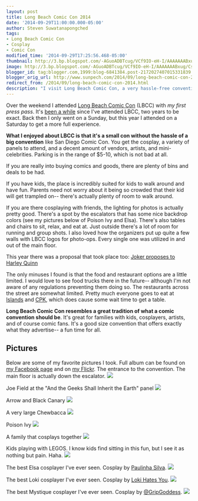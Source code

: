 ```yaml
---
layout: post
title: Long Beach Comic Con 2014
date: '2014-09-29T11:00:00.000-05:00'
author: Steven Suwatanapongched
tags:
- Long Beach Comic Con
- Cosplay
- Comic Con
modified_time: '2014-09-29T17:25:56.468-05:00'
thumbnail: http://3.bp.blogspot.com/-AGuoADBTcug/VCf9IO-eH-I/AAAAAAABxug/Cs8flcjwxIo/s600/2014-09-27%2Bat%2B10-13-16.jpg
image: http://3.bp.blogspot.com/-AGuoADBTcug/VCf9IO-eH-I/AAAAAAABxug/Cs8flcjwxIo/s600/2014-09-27%2Bat%2B10-13-16.jpg
blogger_id: tag:blogger.com,1999:blog-6841384.post-2172027407015331839
blogger_orig_url: http://www.sunpech.com/2014/09/long-beach-comic-con-2014.html
redirect_from: /2014/09/long-beach-comic-con-2014.html
description: "I visit Long Beach Comic Con, a very hassle-free convention that's family friendly."
---
```


Over the weekend I attended <a href="http://www.longbeachcomiccon.com/">Long Beach Comic Con</a> (LBCC) with <i>my first press pass</i>. It's <a href="/2012/11/long-beach-comic-con-2012">been a while</a> since I've attended LBCC, two years to be exact. Back then I only went on a Sunday, but this year I attended on a Saturday to get a more full experience.

<b>What I enjoyed about LBCC is that it's a small con without the hassle of a big convention</b> like San Diego Comic Con. You get the cosplay, a variety of panels to attend, and a decent amount of vendors, artists, and mini-celebrities. Parking is in the range of $5-10, which is not bad at all.

If you are really into buying comics and goods, there are plenty of bins and deals to be had.

If you have kids, the place is incredibly suited for kids to walk around and have fun. Parents need not worry about it being so crowded that their kid will get trampled on-- there's actually plenty of room to walk around.

If you are there cosplaying with friends, the lighting for photos is actually pretty good. There's a spot by the escalators that has some nice backdrop colors (see my pictures below of Poison Ivy and Elsa). There's also tables and chairs to sit, relax, and eat at. Just outside there's a lot of room for running and group shots. I also loved how the organizers put up quite a few walls with LBCC logos for photo-ops. Every single one was utilized in and out of the main floor.

This year there was a proposal that took place too: <a href="https://www.youtube.com/watch?v=grldh8c2_7c">Joker proposes to Harley Quinn</a>

The only minuses I found is that the food and restaurant options are a little limited. I would love to see food trucks there in the future-- although I'm not aware of any regulations preventing them doing so. The restaurants across the street are somewhat limited. Pretty much everyone goes to eat at <a href="http://www.islandsrestaurants.com/">Islands</a> and <a href="http://www.cpk.com/">CPK</a>, which does cause some wait time to get a table.

<b>Long Beach Comic Con resembles a great tradition of what a comic convention should be</b>. It's great for families with kids, cosplayers, artists, and of course comic fans. It's a good size convention that offers exactly what they advertise-- a fun time for all.

## Pictures

Below are some of my favorite pictures I took. Full album can be found on <a href="https://www.facebook.com/media/set/?set=a.763688073696219.1073741871.408588035872893&amp;type=1">my Facebook page</a> and on <a href="https://www.flickr.com/photos/sunpech/sets/72157648090876146/">my Flickr</a>.
The entrance to the convention. The main floor is actually down the escalator.
<a href="http://3.bp.blogspot.com/-AGuoADBTcug/VCf9IO-eH-I/AAAAAAABxug/Cs8flcjwxIo/s600/2014-09-27%2Bat%2B10-13-16.jpg"><img border="0" src="http://3.bp.blogspot.com/-AGuoADBTcug/VCf9IO-eH-I/AAAAAAABxug/Cs8flcjwxIo/s600/2014-09-27%2Bat%2B10-13-16.jpg"   /></a>

Joe Field at the "And the Geeks Shall Inherit the Earth" panel
<a href="http://4.bp.blogspot.com/-J0u69U6y6GM/VCf9VU0Fz9I/AAAAAAABxwE/t_Cb3pjyZmg/s600/2014-09-27%2Bat%2B11-03-34.jpg"><img border="0" src="http://4.bp.blogspot.com/-J0u69U6y6GM/VCf9VU0Fz9I/AAAAAAABxwE/t_Cb3pjyZmg/s600/2014-09-27%2Bat%2B11-03-34.jpg"   /></a>

Arrow and Black Canary
<a href="http://4.bp.blogspot.com/-gwFwV7eS8f0/VCf9Z6P0nEI/AAAAAAABxwo/Rp5A8ASJ5ME/s600/2014-09-27%2Bat%2B12-05-12.jpg"><img border="0" src="http://4.bp.blogspot.com/-gwFwV7eS8f0/VCf9Z6P0nEI/AAAAAAABxwo/Rp5A8ASJ5ME/s600/2014-09-27%2Bat%2B12-05-12.jpg"   /></a>

A very large Chewbacca
<a href="http://4.bp.blogspot.com/-dOg6edX_txw/VCf9cFtA-JI/AAAAAAABxw4/7HZipZilQTI/s600/2014-09-27%2Bat%2B12-07-37.jpg"><img border="0" src="http://4.bp.blogspot.com/-dOg6edX_txw/VCf9cFtA-JI/AAAAAAABxw4/7HZipZilQTI/s600/2014-09-27%2Bat%2B12-07-37.jpg"   /></a>

Poison Ivy
<a href="http://4.bp.blogspot.com/-kXibdu3Ccnc/VCf9dIFVT7I/AAAAAAABxxA/ahzaZrkpoHk/s600/2014-09-27%2Bat%2B12-14-37.jpg"><img border="0" src="http://4.bp.blogspot.com/-kXibdu3Ccnc/VCf9dIFVT7I/AAAAAAABxxA/ahzaZrkpoHk/s600/2014-09-27%2Bat%2B12-14-37.jpg"   /></a>

A family that cosplays together
<a href="http://1.bp.blogspot.com/-_o_Vo8D8xQs/VCf9fNfA5mI/AAAAAAABxxQ/B2hKy2dXNfc/s600/2014-09-27%2Bat%2B12-20-50.jpg"><img border="0" src="http://1.bp.blogspot.com/-_o_Vo8D8xQs/VCf9fNfA5mI/AAAAAAABxxQ/B2hKy2dXNfc/s600/2014-09-27%2Bat%2B12-20-50.jpg"   /></a>

Kids playing with LEGOS. I know kids find sitting in this fun, but I see it as nothing but pain. Haha.
<a href="http://1.bp.blogspot.com/-DCFSNidGZ8o/VCf9gVo8hEI/AAAAAAABxxY/oAe_Db3Luq8/s600/2014-09-27%2Bat%2B12-26-05.jpg"><img border="0" src="http://1.bp.blogspot.com/-DCFSNidGZ8o/VCf9gVo8hEI/AAAAAAABxxY/oAe_Db3Luq8/s600/2014-09-27%2Bat%2B12-26-05.jpg"   /></a>

The best Elsa cosplayer I've ever seen. Cosplay by <a href="https://www.facebook.com/Paulinhacosplay">Paulinha Silva</a>.
<a href="http://4.bp.blogspot.com/-T-YoIXmcZPg/VCf9hruPFNI/AAAAAAABxxg/ESrrCtp_NU8/s600/2014-09-27%2Bat%2B12-38-54.jpg"><img border="0" src="http://4.bp.blogspot.com/-T-YoIXmcZPg/VCf9hruPFNI/AAAAAAABxxg/ESrrCtp_NU8/s600/2014-09-27%2Bat%2B12-38-54.jpg"   /></a>

The best Loki cosplayer I've ever seen. Cosplay by <a href="https://www.facebook.com/lokiwillalwayshateyou?fref=ts">Loki Hates You</a>.
<a href="http://1.bp.blogspot.com/-FIe-QBxw3dE/VCf9iiPBAeI/AAAAAAABxxo/D5Twg7IJ9Mo/s600/2014-09-27%2Bat%2B12-43-35.jpg"><img border="0" src="http://1.bp.blogspot.com/-FIe-QBxw3dE/VCf9iiPBAeI/AAAAAAABxxo/D5Twg7IJ9Mo/s600/2014-09-27%2Bat%2B12-43-35.jpg"   /></a>

The best Mystique cosplayer I've ever seen. Cosplay by <a href="http://instagram.com/gripgoddess/">@GripGoddess</a>.
<a href="http://2.bp.blogspot.com/-ITjv7l28Yu8/VCf9nBKn1eI/AAAAAAABxyI/r0QUSQsKa1w/s600/2014-09-27%2Bat%2B14-02-17.jpg"><img border="0" src="http://2.bp.blogspot.com/-ITjv7l28Yu8/VCf9nBKn1eI/AAAAAAABxyI/r0QUSQsKa1w/s600/2014-09-27%2Bat%2B14-02-17.jpg"   /></a>
